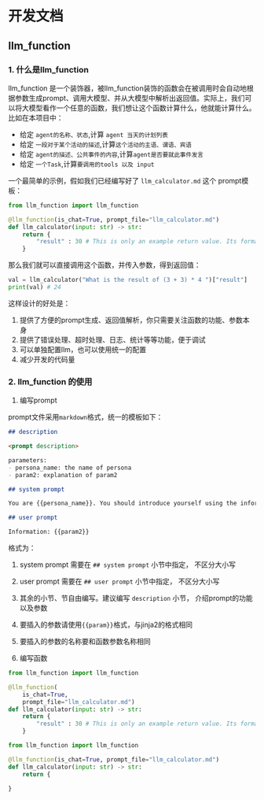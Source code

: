 # 开发文档

## llm_function

### 1. 什么是llm_function

llm_function 是一个装饰器，被llm_function装饰的函数会在被调用时会自动地根据参数生成prompt、调用大模型、并从大模型中解析出返回值。实际上，我们可以将大模型看作一个任意的函数，我们想让这个函数计算什么，他就能计算什么。比如在本项目中：

- 给定 `agent的名称、状态`,计算 `agent 当天的计划列表`
- 给定 `一段对于某个活动的描述`,计算`这个活动的主语、谓语、宾语`
- 给定 `agent的描述、公共事件的内容`,计算`agent是否要就此事件发言`
- 给定 `一个Task`,计算`要调用的tools 以及 input`

一个最简单的示例，假如我们已经编写好了 `llm_calculator.md` 这个 prompt模板：
```python
from llm_function import llm_function

@llm_function(is_chat=True, prompt_file="llm_calculator.md")
def llm_calculator(input: str) -> str:
    return {
        "result" : 30 # This is only an example return value. Its format matters, but its content does not.
    }
```

那么我们就可以直接调用这个函数，并传入参数，得到返回值：
```python
val = llm_calculator("What is the result of (3 + 3) * 4 ")["result"]
print(val) # 24
```

这样设计的好处是：

1. 提供了方便的prompt生成、返回值解析，你只需要关注函数的功能、参数本身
2. 提供了错误处理、超时处理、日志、统计等等功能，便于调试
3. 可以单独配置llm，也可以使用统一的配置
4. 减少开发的代码量

### 2. llm_function 的使用

1. 编写prompt

prompt文件采用`markdown`格式，统一的模板如下：

```md
## description

<prompt description>

parameters:
- persona_name: the name of persona
- param2: explanation of param2

## system prompt

You are {{persona_name}}. You should introduce yourself using the information given by the user.

## user prompt

Information: {{param2}}
```

格式为：
1. system prompt 需要在 `## system prompt` 小节中指定， 不区分大小写
2. user prompt 需要在 `## user prompt` 小节中指定， 不区分大小写
3. 其余的小节、节自由编写。建议编写 `description` 小节， 介绍prompt的功能以及参数
4. 要插入的参数请使用`{{param}}`格式，与jinja2的格式相同
5. 要插入的参数的名称要和函数参数名称相同

2. 编写函数

```python
from llm_function import llm_function

@llm_function(
    is_chat=True, 
    prompt_file="llm_calculator.md")
def llm_calculator(input: str) -> str:
    return {
        "result" : 30 # This is only an example return value. Its format matters, but its content does not.
    }
```

```python
from llm_function import llm_function

@llm_function(is_chat=True, prompt_file="llm_calculator.md")
def llm_calculator(input: str) -> str:
    return {
    
}


